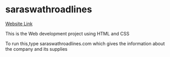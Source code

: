 # saraswathroadlines

[Website Link](https://saraswathroadlines.com/)


This is the Web development project using HTML and CSS

To run this,type saraswathroadlines.com
which gives the information about the company and its supplies

